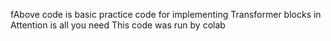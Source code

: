 fAbove code is basic practice code for implementing Transformer blocks in Attention is all you need
This code was run by colab
